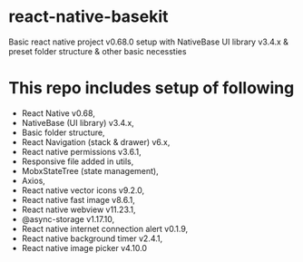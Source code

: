 # react-native-basekit
Basic react native project v0.68.0 setup with NativeBase UI library v3.4.x &amp; preset folder structure &amp; other basic necessties


# This repo includes setup of following 

- React Native v0.68, 
- NativeBase (UI library) v3.4.x, 
- Basic folder structure, 
- React Navigation (stack & drawer) v6.x, 
- React native permissions v3.6.1, 
- Responsive file added in utils, 
- MobxStateTree (state management), 
- Axios, 
- React native vector icons v9.2.0, 
- React native fast image v8.6.1, 
- React native webview v11.23.1, 
- @async-storage v1.17.10,  
- React native internet connection alert v0.1.9, 
- React native background timer v2.4.1,  
- React native image picker v4.10.0 

